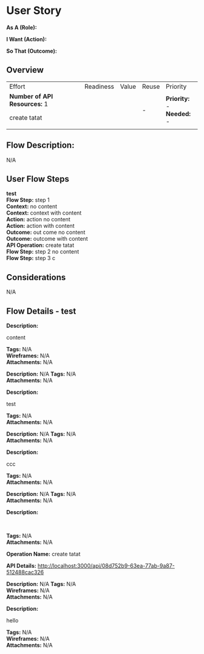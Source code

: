 # User Story
**As A (Role):** 

**I Want (Action):** 

**So That (Outcome):** 

## Overview

|  |  |  |  |  |
| --- | --- | --- | --- | --- |
| Effort | Readiness | Value | Reuse | Priority |
| **Number of API Resources:** 1<br><p>create tatat</p> | |  | - | **Priority:** -<br>**Needed:** - |

## Flow Description:
N/A





## User Flow Steps
**test**
<br>**Flow Step:** step 1<br>**Context:** no content<br>**Context:** context with content<br>**Action:** action no content<br>**Action:** action with content<br>**Outcome:** out come no content<br>**Outcome:** outcome with content<br>**API Operation:** create tatat<br>**Flow Step:** step 2 no content<br>**Flow Step:** step 3 c


## Considerations
<p>N/A</p>


## Flow Details - test
**Description:** <p>content</p> 
**Tags:** N/A 
<br>
**Wireframes:** N/A 
<br>
**Attachments:** N/A 
<br>

**Description:** N/A 
**Tags:** N/A 
<br>
**Attachments:** N/A 
<br>

**Description:** <p>test</p> 
**Tags:** N/A 
<br>
**Attachments:** N/A 
<br>

**Description:** N/A 
**Tags:** N/A 
<br>
**Attachments:** N/A 
<br>

**Description:** <p>ccc</p> 
**Tags:** N/A 
<br>
**Attachments:** N/A 
<br>

**Description:** N/A 
**Tags:** N/A 
<br>
**Attachments:** N/A 
<br>

**Description:** <p><br /></p> 
**Tags:** N/A 
<br>
**Attachments:** N/A 
<br>

**Operation Name:** create tatat 

**API Details:** <a target="_blank" href="http://localhost:3000/api/08d752b9-63ea-77ab-9a87-512488cac326">http://localhost:3000/api/08d752b9-63ea-77ab-9a87-512488cac326</a> 

**Description:** N/A 
**Tags:** N/A 
<br>
**Wireframes:** N/A 
<br>
**Attachments:** N/A 
<br>

**Description:** <p>hello</p> 
**Tags:** N/A 
<br>
**Wireframes:** N/A 
<br>
**Attachments:** N/A 
<br>


